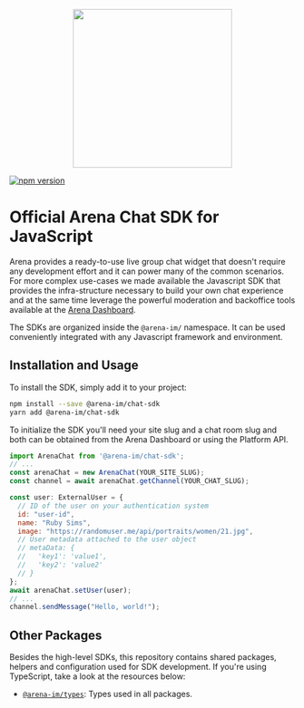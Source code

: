 <p align="center">
  <a href="https://arena.im" target="_blank" align="center">
    <img src="https://dashboard-sandbox.arena.im/js/imgs/arena-logo-purple.png" width="280">
  </a>
  <br />
</p>

[![npm version](https://img.shields.io/npm/v/@arena-im/chat-sdk.svg)](https://www.npmjs.com/package/@arena-im/chat-sdk)

# Official Arena Chat SDK for JavaScript

Arena provides a ready-to-use live group chat widget that doesn't require any development effort and it can power many of the common scenarios. For more complex use-cases we made available the Javascript SDK that provides the infra-structure necessary to build your own chat experience and at the same time leverage the powerful moderation and backoffice tools available at the [Arena Dashboard](https://dashboard.arena.im).

The SDKs are organized inside the `@arena-im/` namespace. It can be used conveniently integrated with any Javascript framework and environment.

## Installation and Usage

To install the SDK, simply add it to your project:

```sh
npm install --save @arena-im/chat-sdk
yarn add @arena-im/chat-sdk
```

To initialize the SDK you'll need your site slug and a chat room slug and both can be obtained from the Arena Dashboard or using the Platform API.

```javascript
import ArenaChat from '@arena-im/chat-sdk';
// ...
const arenaChat = new ArenaChat(YOUR_SITE_SLUG);
const channel = await arenaChat.getChannel(YOUR_CHAT_SLUG);

const user: ExternalUser = {
  // ID of the user on your authentication system
  id: "user-id",
  name: "Ruby Sims",
  image: "https://randomuser.me/api/portraits/women/21.jpg",
  // User metadata attached to the user object
  // metaData: {
  //   'key1': 'value1',
  //   'key2': 'value2'
  // }
};
await arenaChat.setUser(user);
// ...
channel.sendMessage("Hello, world!");

```

## Other Packages

Besides the high-level SDKs, this repository contains shared packages, helpers and configuration used for SDK
development. If you're using TypeScript, take a look at the resources below:

- [`@arena-im/types`](https://github.com/stationfy/arena-chat-sdk/tree/master/packages/types): Types used in all packages.
